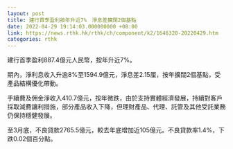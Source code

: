 ```yaml
---
layout: post
title: 建行首季盈利按年升近7%　淨息差擴闊2個基點
date: 2022-04-29 19:14:03.000000000 +08:00
link: https://news.rthk.hk/rthk/ch/component/k2/1646320-20220429.htm
categories: rthk
---
```


建行首季盈利887.4億元人民幣，按年升近7%。

期內，淨利息收入升逾8%至1594.9億元，淨息差2.15厘，按年擴闊2個基點，受產品結構優化帶動。

手續費及佣金淨收入410.7億元，按年微跌，由於支持實體經濟發展，持續對客戶採取減費讓利措施，部分產品收入下降，但理財產品、代理、託管及其他受託業務仍保持穩健發展。

至3月底，不良貸款2765.5億元，較去年底增加近105億元。不良貸款率1.4%，下跌0.02個百分點。
